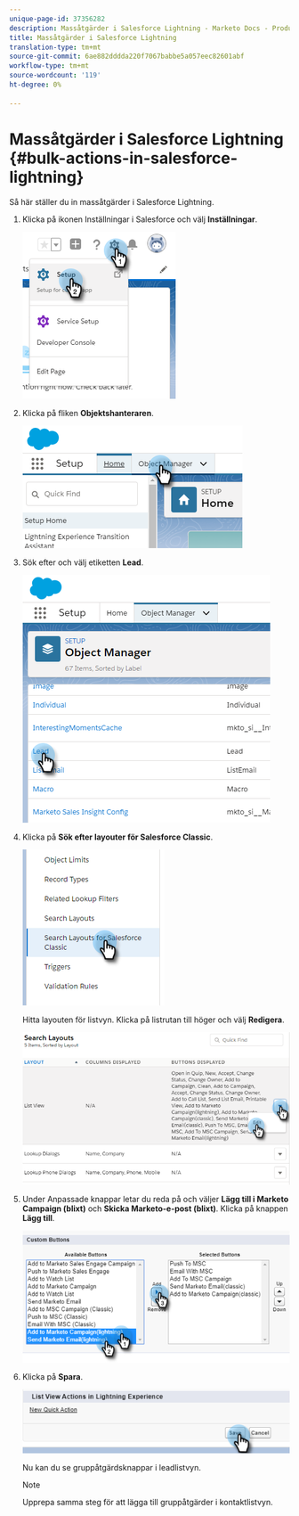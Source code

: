 ```yaml
---
unique-page-id: 37356282
description: Massåtgärder i Salesforce Lightning - Marketo Docs - Produktdokumentation
title: Massåtgärder i Salesforce Lightning
translation-type: tm+mt
source-git-commit: 6ae882dddda220f7067babbe5a057eec82601abf
workflow-type: tm+mt
source-wordcount: '119'
ht-degree: 0%

---
```



# Massåtgärder i Salesforce Lightning {#bulk-actions-in-salesforce-lightning}

Så här ställer du in massåtgärder i Salesforce Lightning.

1. Klicka på ikonen Inställningar i Salesforce och välj **Inställningar**.

   ![](assets/one.png)

1. Klicka på fliken **Objektshanteraren**.

   ![](assets/two.png)

1. Sök efter och välj etiketten **Lead**.

   ![](assets/three-2.png)

1. Klicka på **Sök efter layouter för Salesforce Classic**.

   ![](assets/four-1.png)

   Hitta layouten för listvyn. Klicka på listrutan till höger och välj **Redigera**.

   ![](assets/five.png)

1. Under Anpassade knappar letar du reda på och väljer **Lägg till i Marketo Campaign (blixt)** och **Skicka Marketo-e-post (blixt)**. Klicka på knappen **Lägg till**.

   ![](assets/six.png)

1. Klicka på **Spara**.

   ![](assets/seven.png)

   Nu kan du se gruppåtgärdsknappar i leadlistvyn.

   >[!NOTE]
   >
   >Upprepa samma steg för att lägga till gruppåtgärder i kontaktlistvyn.
